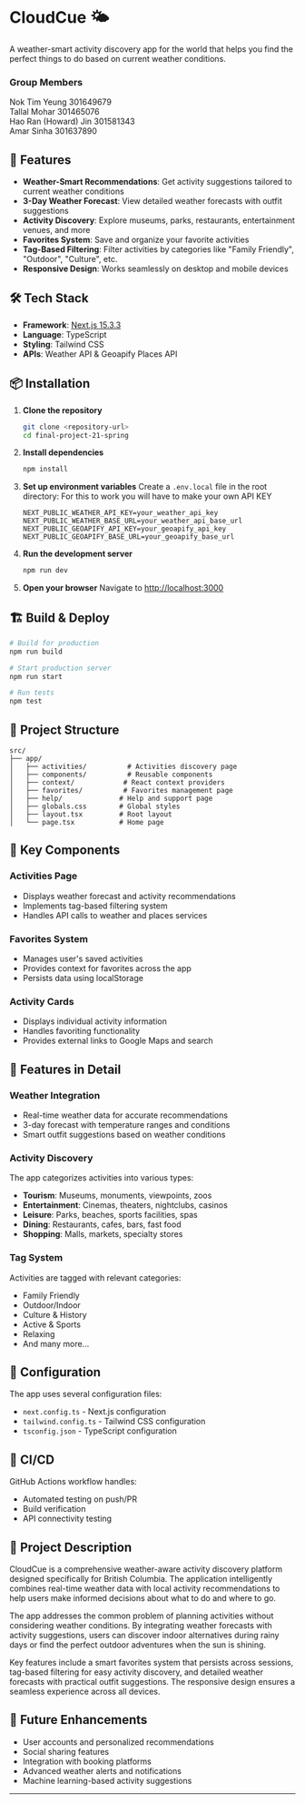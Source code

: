 # CloudCue 🌤️

A weather-smart activity discovery app for the world that helps you find the perfect things to do based on current weather conditions.

### Group Members

Nok Tim Yeung 301649679 <br>
Tallal Mohar 301465076 <br>
Hao Ran (Howard) Jin 301581343 <br>
Amar Sinha 301637890 <br>

## 🚀 Features

- **Weather-Smart Recommendations**: Get activity suggestions tailored to current weather conditions
- **3-Day Weather Forecast**: View detailed weather forecasts with outfit suggestions
- **Activity Discovery**: Explore museums, parks, restaurants, entertainment venues, and more
- **Favorites System**: Save and organize your favorite activities
- **Tag-Based Filtering**: Filter activities by categories like "Family Friendly", "Outdoor", "Culture", etc.
- **Responsive Design**: Works seamlessly on desktop and mobile devices

## 🛠️ Tech Stack

- **Framework**: [Next.js 15.3.3](https://nextjs.org/)
- **Language**: TypeScript
- **Styling**: Tailwind CSS
- **APIs**: Weather API & Geoapify Places API

## 📦 Installation

1. **Clone the repository**

   ```bash
   git clone <repository-url>
   cd final-project-21-spring
   ```

2. **Install dependencies**

   ```bash
   npm install
   ```

3. **Set up environment variables**
   Create a `.env.local` file in the root directory:
   For this to work you will have to make your own API KEY
   ```env
   NEXT_PUBLIC_WEATHER_API_KEY=your_weather_api_key
   NEXT_PUBLIC_WEATHER_BASE_URL=your_weather_api_base_url
   NEXT_PUBLIC_GEOAPIFY_API_KEY=your_geoapify_api_key
   NEXT_PUBLIC_GEOAPIFY_BASE_URL=your_geoapify_base_url
   ```

4. **Run the development server**

   ```bash
   npm run dev
   ```

5. **Open your browser**
   Navigate to [http://localhost:3000](http://localhost:3000)

## 🏗️ Build & Deploy

```bash
# Build for production
npm run build

# Start production server
npm run start

# Run tests
npm test
```

## 📁 Project Structure

```
src/
├── app/
│   ├── activities/          # Activities discovery page
│   ├── components/          # Reusable components
│   ├── context/            # React context providers
│   ├── favorites/          # Favorites management page
│   ├── help/              # Help and support page
│   ├── globals.css        # Global styles
│   ├── layout.tsx         # Root layout
│   └── page.tsx           # Home page
```

## 🎯 Key Components

### Activities Page

- Displays weather forecast and activity recommendations
- Implements tag-based filtering system
- Handles API calls to weather and places services

### Favorites System

- Manages user's saved activities
- Provides context for favorites across the app
- Persists data using localStorage

### Activity Cards

- Displays individual activity information
- Handles favoriting functionality
- Provides external links to Google Maps and search

## 🌟 Features in Detail

### Weather Integration

- Real-time weather data for accurate recommendations
- 3-day forecast with temperature ranges and conditions
- Smart outfit suggestions based on weather conditions

### Activity Discovery

The app categorizes activities into various types:

- **Tourism**: Museums, monuments, viewpoints, zoos
- **Entertainment**: Cinemas, theaters, nightclubs, casinos
- **Leisure**: Parks, beaches, sports facilities, spas
- **Dining**: Restaurants, cafes, bars, fast food
- **Shopping**: Malls, markets, specialty stores

### Tag System

Activities are tagged with relevant categories:

- Family Friendly
- Outdoor/Indoor
- Culture & History
- Active & Sports
- Relaxing
- And many more...

## 🔧 Configuration

The app uses several configuration files:

- `next.config.ts` - Next.js configuration
- `tailwind.config.ts` - Tailwind CSS configuration
- `tsconfig.json` - TypeScript configuration

## 🚀 CI/CD

GitHub Actions workflow handles:

- Automated testing on push/PR
- Build verification
- API connectivity testing

## 📝 Project Description

CloudCue is a comprehensive weather-aware activity discovery platform designed specifically for British Columbia. The application intelligently combines real-time weather data with local activity recommendations to help users make informed decisions about what to do and where to go.

The app addresses the common problem of planning activities without considering weather conditions. By integrating weather forecasts with activity suggestions, users can discover indoor alternatives during rainy days or find the perfect outdoor adventures when the sun is shining.

Key features include a smart favorites system that persists across sessions, tag-based filtering for easy activity discovery, and detailed weather forecasts with practical outfit suggestions. The responsive design ensures a seamless experience across all devices.


## 🔮 Future Enhancements

- User accounts and personalized recommendations
- Social sharing features
- Integration with booking platforms
- Advanced weather alerts and notifications
- Machine learning-based activity suggestions

---